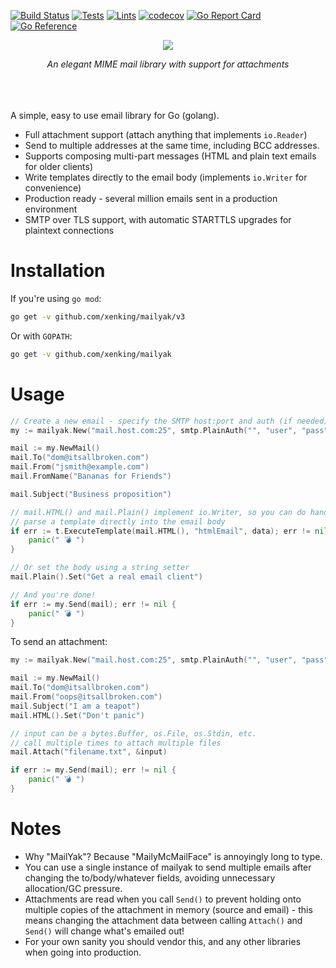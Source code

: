 [![Build Status](https://www.travis-ci.com/xenking/mailyak.svg?branch=master)](https://www.travis-ci.com/xenking/mailyak)
[![Tests](https://github.com/xenking/mailyak/actions/workflows/go-test.yml/badge.svg)](https://github.com/xenking/mailyak/actions/workflows/go-test.yml)
[![Lints](https://github.com/xenking/mailyak/actions/workflows/lints.yml/badge.svg)](https://github.com/xenking/mailyak/actions/workflows/lints.yml)
[![codecov](https://codecov.io/gh/xenking/mailyak/branch/master/graph/badge.svg)](https://codecov.io/gh/xenking/mailyak)
[![Go Report Card](https://goreportcard.com/badge/github.com/xenking/mailyak)](https://goreportcard.com/report/github.com/xenking/mailyak)
[![Go Reference](https://pkg.go.dev/badge/github.com/xenking/mailyak/v3.svg)](https://pkg.go.dev/github.com/xenking/mailyak/v3)


<p align="center">
<img src="https://s3-eu-west-1.amazonaws.com/iab-assets/mailyak-header.png" />
</p>
<p align="center">
<em>An elegant MIME mail library with support for attachments</em>
</p>
<br /><br /><br />
A simple, easy to use email library for Go (golang).

- Full attachment support (attach anything that implements `io.Reader`)
- Send to multiple addresses at the same time, including BCC addresses.
- Supports composing multi-part messages (HTML and plain text emails for older
  clients)
- Write templates directly to the email body (implements `io.Writer` for
  convenience)
- Production ready - several million emails sent in a production environment
- SMTP over TLS support, with automatic STARTTLS upgrades for plaintext
  connections

# Installation

If you're using  `go mod`:

```bash
go get -v github.com/xenking/mailyak/v3
```

Or with `GOPATH`:

```bash
go get -v github.com/xenking/mailyak
```

# Usage

```Go
// Create a new email - specify the SMTP host:port and auth (if needed)
my := mailyak.New("mail.host.com:25", smtp.PlainAuth("", "user", "pass", "mail.host.com"))

mail := my.NewMail()
mail.To("dom@itsallbroken.com")
mail.From("jsmith@example.com")
mail.FromName("Bananas for Friends")

mail.Subject("Business proposition")

// mail.HTML() and mail.Plain() implement io.Writer, so you can do handy things like
// parse a template directly into the email body
if err := t.ExecuteTemplate(mail.HTML(), "htmlEmail", data); err != nil {
    panic(" 💣 ")
}

// Or set the body using a string setter
mail.Plain().Set("Get a real email client")

// And you're done! 
if err := my.Send(mail); err != nil {
    panic(" 💣 ")
}
```

To send an attachment:
```Go
my := mailyak.New("mail.host.com:25", smtp.PlainAuth("", "user", "pass", "mail.host.com"))

mail := my.NewMail()
mail.To("dom@itsallbroken.com")
mail.From("oops@itsallbroken.com")
mail.Subject("I am a teapot")
mail.HTML().Set("Don't panic")

// input can be a bytes.Buffer, os.File, os.Stdin, etc.
// call multiple times to attach multiple files
mail.Attach("filename.txt", &input)

if err := my.Send(mail); err != nil {
    panic(" 💣 ")
}
```

# Notes

- Why "MailYak"? Because "MailyMcMailFace" is annoyingly long to type.
- You can use a single instance of mailyak to send multiple emails after
  changing the to/body/whatever fields, avoiding unnecessary allocation/GC
  pressure.
- Attachments are read when you call `Send()` to prevent holding onto multiple
  copies of the attachment in memory (source and email) - this means changing
  the attachment data between calling `Attach()` and `Send()` will change what's
  emailed out!
- For your own sanity you should vendor this, and any other libraries when going
  into production.
